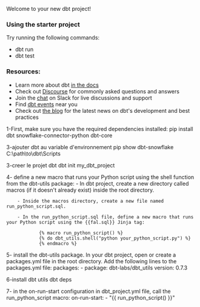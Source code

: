 Welcome to your new dbt project!

### Using the starter project

Try running the following commands:
- dbt run
- dbt test


### Resources:
- Learn more about dbt [in the docs](https://docs.getdbt.com/docs/introduction)
- Check out [Discourse](https://discourse.getdbt.com/) for commonly asked questions and answers
- Join the [chat](https://community.getdbt.com/) on Slack for live discussions and support
- Find [dbt events](https://events.getdbt.com) near you
- Check out [the blog](https://blog.getdbt.com/) for the latest news on dbt's development and best practices



1-First, make sure you have the required dependencies installed:
pip install dbt snowflake-connector-python dbt-core

3-ajouter dbt au variable d'environnement
pip show dbt-snowflake
C:\path\to\dbt\Scripts

3-creer le projet dbt
dbt init my_dbt_project

4- define a new macro that runs your Python script using the shell function from the dbt-utils package:
        - In dbt project, create a new directory called macros (if it doesn't already exist) inside the root directory.

        - Inside the macros directory, create a new file named run_python_script.sql.

        - In the run_python_script.sql file, define a new macro that runs your Python script using the {{fal.sql}} Jinja tag:

                {% macro run_python_script() %}
                {% do dbt_utils.shell("python your_python_script.py") %}
                {% endmacro %}

5- install the dbt-utils package. In your dbt project, open or create a packages.yml file in the root directory.
Add the following lines to the packages.yml file:
        packages:
         - package: dbt-labs/dbt_utils
            version: 0.7.3

6-install dbt utils
dbt deps

7- in the on-run-start configuration in dbt_project.yml file, call the run_python_script macro:
        on-run-start:
            - "{{ run_python_script() }}"



